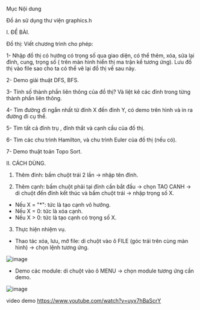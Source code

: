 Mục	Nội dung

Đồ án sử dụng thư viện graphics.h

I. ĐỀ BÀI.

Đồ thị: Viết chương trình cho phép:

1- Nhập đồ thị có hướng có trọng số qua giao diện, có thể thêm, xóa, sửa  lại đỉnh, cung, trọng số ( trên màn hình hiển thị ma trận kề tương ứng). Lưu đồ thị vào file sao cho ta có thể vẽ lại đồ thị về sau này.

2- Demo giải thuật DFS, BFS.

3- Tính số thành phần liên thông của đồ thị? Và liệt kê các đỉnh trong từng thành phần liên thông.

4- Tìm đường đi ngắn nhất từ đỉnh X đến đỉnh Y, có demo trên hình và in ra đường đi cụ thể.

5- Tìm tất cả đỉnh trụ , đỉnh thắt và cạnh cầu của đồ thị.

6- Tìm các chu trình Hamilton, và chu trình Euler của đồ thị (nếu có).

7- Demo thuật toán Topo Sort.

II. CÁCH DÙNG.
1. Thêm đỉnh: bấm chuột trái 2 lần -> nhập tên đỉnh.

2. Thêm cạnh: bấm chuột phải tại đỉnh cần bắt đầu -> chọn TAO CANH -> di chuột đến đỉnh kết thúc và bấm chuột trái -> nhập trọng số X.

- Nếu X = "*": tức là tạo cạnh vô hướng.
- Nếu X = 0: tức là xóa cạnh.
- Nếu X > 0: tức là tạo cạnh có trọng số X.

3. Thực hiện nhiệm vụ.
* Thao tác xóa, lưu, mở file: di chuột vào ô FILE (góc trái trên cùng màn hình) -> chọn lệnh tương ứng.

![image](https://user-images.githubusercontent.com/108580228/177124533-1088b4b4-73ea-4c28-96a9-b9d8090c059a.png)

* Demo các module: di chuột vào ô MENU -> chọn module tương ứng cần demo.

 ![image](https://user-images.githubusercontent.com/108580228/177124614-1ae42473-752c-428e-8fbb-7b5f9182f8a4.png)



video demo https://www.youtube.com/watch?v=uyx7hBaScrY
